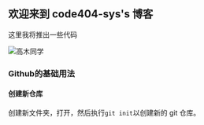 ## 欢迎来到 code404-sys's 博客

这里我将推出一些代码

![高木同学](code404-sys.github.io/psc.jpg)

### Github的基础用法

#### 创建新仓库

创建新文件夹，打开，然后执行`git init`以创建新的 git 仓库。

